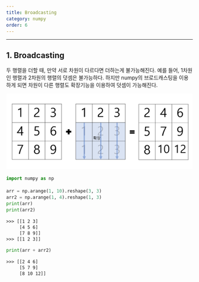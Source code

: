 ```yaml
---
title: Broadcasting
category: numpy
order: 6
---
```


---
## 1. Broadcasting

두 행렬을 더할 때, 만약 서로 차원이 다르다면 더하는게 불가능해진다. 예를 들어, 1차원인 행렬과 2차원의 행렬의 덧셈은 불가능하다. 하지만 numpy의 브로드캐스팅을 이용하게 되면 차원이 다른 행렬도 확장기능을 이용하여 덧셈이 가능해진다.

![broadcasting](../../images/numpy_broadcasting/broadcasting.png)


```python
import numpy as np

arr = np.arange(1, 10).reshape(3, 3)
arr2 = np.arange(1, 4).reshape(1, 3)
print(arr)
print(arr2)
```
    >>> [[1 2 3]
         [4 5 6]
         [7 8 9]]
    >>> [[1 2 3]]

```python
print(arr + arr2)
```

    >>> [[2 4 6]
         [5 7 9]
         [8 10 12]]

<br>
